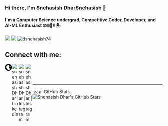 ### Hi there, I'm Snehasish Dhar[Snehasish][website] 👋

#### I'm a Computer Science undergrad, Competitive Coder, Developer, and AI-ML Enthusiast 🤓🤓🤫!!🏝

<p align="center" style="display: inline">
<img src="https://img.shields.io/github/followers/dsnehasish74?style=for-the-badge">
<img src="https://img.shields.io/github/stars/dsnehasish74?style=for-the-badge">
<img src="https://komarev.com/ghpvc/?username=dsnehasish74?style=for-the-badge" alt="dsnehasish74" />
</p>

## Connect with me:

[<img align="left" alt="dsnehasish74.github.io/portfolio/" width="22px" src="https://raw.githubusercontent.com/iconic/open-iconic/master/svg/globe.svg" />][website]
[<img align="left" alt="snehasish Dhar | LinkedIn" width="22px" src="https://cdn.jsdelivr.net/npm/simple-icons@v3/icons/linkedin.svg" />][linkedin]
[<img align="left" alt="snehasish Dhar | Instagram" width="22px" src="https://cdn.jsdelivr.net/npm/simple-icons@v3/icons/instagram.svg" />][instagram]
[<img align="left" alt="snehasish Dhar | Instagram" width="22px" src="https://cdn.jsdelivr.net/npm/simple-icons@v3/icons/facebook.svg" />][facebook]


<br />


<br />
<br />

---
  <summary>:zap: GitHub Stats</summary>

  <img align="left" alt="Snehasish Dhar's GitHub Stats" src="https://github-readme-stats.codestackr.vercel.app/api?username=dsnehasish74&show_icons=true&hide_border=true" />


[website]: https://dsnehasish74.github.io/portfolio/
[instagram]: https://www.instagram.com/snehasish_dhar/?hl=en
[linkedin]: https://www.linkedin.com/in/snehasish-dhar-b657721a0/
[facebook]: https://www.facebook.com/snehasish.dhar.129/
